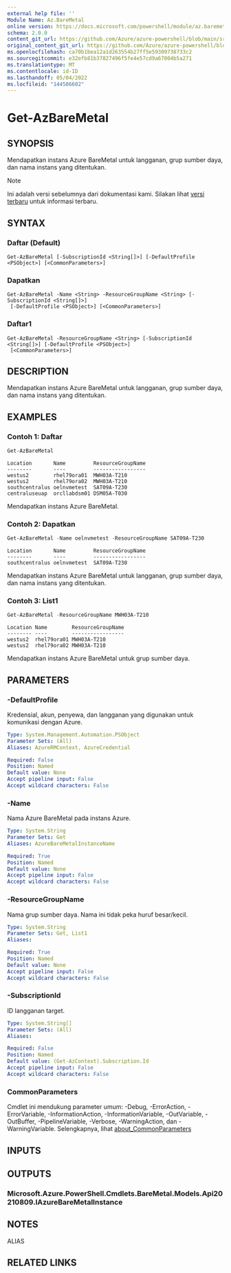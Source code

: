 ```yaml
---
external help file: ''
Module Name: Az.BareMetal
online version: https://docs.microsoft.com/powershell/module/az.baremetal/get-azbaremetal
schema: 2.0.0
content_git_url: https://github.com/Azure/azure-powershell/blob/main/src/BareMetal/help/Get-AzBareMetal.md
original_content_git_url: https://github.com/Azure/azure-powershell/blob/main/src/BareMetal/help/Get-AzBareMetal.md
ms.openlocfilehash: ca70b1bea12a1d263554b27ff5e59309738733c2
ms.sourcegitcommit: e32efb81b37827496f5fe4e57cd9a67004b5a271
ms.translationtype: MT
ms.contentlocale: id-ID
ms.lasthandoff: 05/04/2022
ms.locfileid: "144586602"
---
```

# Get-AzBareMetal

## SYNOPSIS
Mendapatkan instans Azure BareMetal untuk langganan, grup sumber daya, dan nama instans yang ditentukan.

> [!NOTE]
>Ini adalah versi sebelumnya dari dokumentasi kami. Silakan lihat [versi terbaru](/powershell/module/az.baremetal/get-azbaremetal) untuk informasi terbaru.

## SYNTAX

### Daftar (Default)
```
Get-AzBareMetal [-SubscriptionId <String[]>] [-DefaultProfile <PSObject>] [<CommonParameters>]
```

### Dapatkan
```
Get-AzBareMetal -Name <String> -ResourceGroupName <String> [-SubscriptionId <String[]>]
 [-DefaultProfile <PSObject>] [<CommonParameters>]
```

### Daftar1
```
Get-AzBareMetal -ResourceGroupName <String> [-SubscriptionId <String[]>] [-DefaultProfile <PSObject>]
 [<CommonParameters>]
```

## DESCRIPTION
Mendapatkan instans Azure BareMetal untuk langganan, grup sumber daya, dan nama instans yang ditentukan.

## EXAMPLES

### Contoh 1: Daftar
```powershell
Get-AzBareMetal
```

```output
Location       Name         ResourceGroupName
--------       ----         -----------------
westus2        rhel79ora01  MWH03A-T210
westus2        rhel79ora02  MWH03A-T210
southcentralus oelnvmetest  SAT09A-T230
centraluseuap  orcllabdsm01 DSM05A-T030
```

Mendapatkan instans Azure BareMetal.

### Contoh 2: Dapatkan
```powershell
Get-AzBareMetal -Name oelnvmetest -ResourceGroupName SAT09A-T230
```

```output
Location       Name         ResourceGroupName
--------       ----         -----------------
southcentralus oelnvmetest  SAT09A-T230
```

Mendapatkan instans Azure BareMetal untuk langganan, grup sumber daya, dan nama instans yang ditentukan.

### Contoh 3: List1
```powershell
Get-AzBareMetal -ResourceGroupName MWH03A-T210
```

```output
Location Name        ResourceGroupName
-------- ----        -----------------
westus2  rhel79ora01 MWH03A-T210
westus2  rhel79ora02 MWH03A-T210
```

Mendapatkan instans Azure BareMetal untuk grup sumber daya.

## PARAMETERS

### -DefaultProfile
Kredensial, akun, penyewa, dan langganan yang digunakan untuk komunikasi dengan Azure.

```yaml
Type: System.Management.Automation.PSObject
Parameter Sets: (All)
Aliases: AzureRMContext, AzureCredential

Required: False
Position: Named
Default value: None
Accept pipeline input: False
Accept wildcard characters: False
```

### -Name
Nama Azure BareMetal pada instans Azure.

```yaml
Type: System.String
Parameter Sets: Get
Aliases: AzureBareMetalInstanceName

Required: True
Position: Named
Default value: None
Accept pipeline input: False
Accept wildcard characters: False
```

### -ResourceGroupName
Nama grup sumber daya.
Nama ini tidak peka huruf besar/kecil.

```yaml
Type: System.String
Parameter Sets: Get, List1
Aliases:

Required: True
Position: Named
Default value: None
Accept pipeline input: False
Accept wildcard characters: False
```

### -SubscriptionId
ID langganan target.

```yaml
Type: System.String[]
Parameter Sets: (All)
Aliases:

Required: False
Position: Named
Default value: (Get-AzContext).Subscription.Id
Accept pipeline input: False
Accept wildcard characters: False
```

### CommonParameters
Cmdlet ini mendukung parameter umum: -Debug, -ErrorAction, -ErrorVariable, -InformationAction, -InformationVariable, -OutVariable, -OutBuffer, -PipelineVariable, -Verbose, -WarningAction, dan -WarningVariable. Selengkapnya, lihat [about_CommonParameters](http://go.microsoft.com/fwlink/?LinkID=113216)

## INPUTS

## OUTPUTS

### Microsoft.Azure.PowerShell.Cmdlets.BareMetal.Models.Api20210809.IAzureBareMetalInstance

## NOTES

ALIAS

## RELATED LINKS

